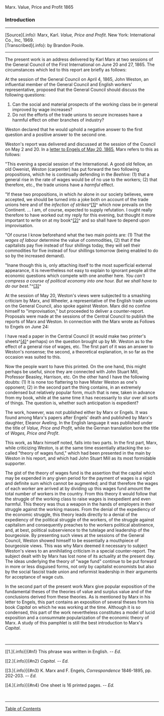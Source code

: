 Marx. Value, Price and Profit 1865

### Introduction

------------------------------------------------------------------------

[Source]{.info}: Marx, Karl. *Value, Price and Profit*. New York:
International Co., Inc, 1969.\
[Transcribed]{.info}: by Brandon Poole.

------------------------------------------------------------------------

The present work is an address delivered by Karl Marx at two sessions of
the General Council of the First International on June 20 and 27, 1865.
The circumstances which led to this report are briefly as follows:

At the session of the General Council on April 4, 1865, John Weston, an
influential member of the General Council and English workers'
representative, proposed that the General Council should discuss the
following questions:

1.  Can the social and material prospects of the working class be in
    general improved by wage increases?
2.  Do not the efforts of the trade unions to secure increases have a
    harmful effect on other branches of industry?

Weston declared that he would uphold a negative answer to the first
question and a positive answer to the second one.

Weston's report was delivered and discussed at the session of the
Council on May 2 and 20. In a [letter to Engels of May 20,
1865](../../1865/letters/65_05_20.htm), Marx refers to this as follows:

"This evening a special session of the International. A good old fellow,
an old Owenist, *Weston* (carpenter) has put forward the two following
propositions, which he is continually defending in the *Beehive:* (1)
that a general rise in the rate of wages would be of no use to the
workers; (2) that therefore, etc., the trade unions have a *harmful*
effect.

"If these two propositions, in which *he* alone in our society believes,
were accepted, we should be turned into a joke both on account of the
trade unions here and of the *infection of strikes*^[\[1\]](#n1)^ which
now prevails on the Continent. \... I am, of course, expected to supply
refutation. I ought really therefore to have worked out my reply for
this evening, but thought it more important to write on at my
book^[\[2\]](#n2)^ and so shall have to depend upon improvisation.

"Of course I know beforehand what the two main points are: (1) That the
*wages of labour* determine the value of commodities, (2) that if the
capitalists pay five instead of four shillings today, they will sell
their commodities for five instead of four shillings tomorrow (being
enabled to do so by the increased demand).

"Inane though this is, only attaching itself to the most superficial
external appearance, it is nevertheless not easy to explain to ignorant
people all the economic questions which compete with one another here.
*You can't compress a course of political economy into one hour. But we
shall have to do our best.*"^[\[3\]](#n3)^

At the session of May 20, Weston's views were subjected to a smashing
criticism by Marx, and Wheeler, a representative of the English trade
unions on the General Council, also spoke against Weston. Marx did no
confine himself to "improvisation," but proceeded to deliver a
counter-report. Proposals were made at the sessions of the Central
Council to publish the reports of Marx and Weston. In connection with
the Marx wrote as Follows to Engels on June 24:

I have read a paper in the Central Council (it would make two printer's
sheets^[\[4\]](#n4)^ perhaps) on the question brought up by Mr. Weston
as to the effect of a general rise of wages, etc. The first part of it
was an answer to Weston's nonsense; the second, a theoretical
explanation, in so far as the occasion was suited to this.

Now the people want to have this printed. On the one hand, this might
perhaps be useful, since they are connected with John Stuart Mill,
Professor Beasley, Harrison, etc. On the other hand I have the following
doubts: (1) It is none too flattering to have Mister Weston as one's
opponent; (2) in the second part the thing contains, in an extremely
condensed but relatively popular form, much that is new, taken in
advance from my book, while at the same time it has necessarily to slur
over all sorts of things. The question is, whether such anticipation is
expedient?

The work, however, was not published either by Marx or Engels. It was
found among Marx's papers after Engels' death and published by Marx's
daughter, Eleanor Aveling. In the English language it was published
under the title of *Value, Price and Profit*, while the German
translation bore the title of *Wages, Price and Profit*.

This work, as Marx himself noted, falls into two parts. In the first
part, Marx, while criticizing Weston, is at the same time essentially
attacking the so-called "theory of wages fund," which had been presented
in the main by Weston in his report, and which had John Stuart Mill as
its most formidable supporter.

The gist of the theory of wages fund is the assertion that the capital
which may be expended in any given period for the payment of wages is a
rigid and definite sum which cannot be augmented; and that therefore the
wages of each worker are arrived at by dividing up this wages fund
amount the total number of workers in the country. From this theory it
would follow that the struggle of the working class to raise wages is
inexpedient and even harmful. This theory was thus a weapon in the hands
of employers in their struggle against the working masses. From the
denial of the expediency of the economic struggle, this theory leads
directly to a denial of the expediency of the political struggle of the
workers, of the struggle against capitalism and consequently preaches to
the workers political abstinence, and, at best, political subservience
to the tutelage and leadership of the bourgeoisie. By presenting such
views at the sessions of the General Council, Weston showed himself to
be essentially a mouthpiece of bourgeoisie views. This was why Marx
deemed it necessary to subject Weston's views to an annihilating
criticism in a special counter-report. The subject dealt with by Marx
has lost none of its actuality at the present day. The ideas underlying
the theory of "wage fund" continue to be put forward in more or less
disguised forms, not only by capitalist economists but also by the
social fascist trade union and reformist leadership in their arguments
for acceptance of wage cuts.

In the second part of the present work Marx give popular exposition of
the fundamental theses of the theories of value and surplus value and of
the conclusions derived from these theories. As is mentioned by Marx in
his letter to Engels, this part contains an exposition of several theses
from his book *Capital* on which he was working at the time. Although it
is so condensed, this part of the work nevertheless constitutes a model
of lucid exposition and a consummate popularization of the economic
theory of Marx. A study of this pamphlet is still the best introduction
to Marx's *Capital*.

 

------------------------------------------------------------------------

[[1.]{.info}]{#n1} This phrase was written in English. -- *Ed*.

[[2.]{.info}]{#n2} *Capital. -- Ed.*

[[3.]{.info}]{#n3} K. Marx and F. Engels, *Correspondence* 1846-1895,
pp. 202-203. -- *Ed.*

[[4.]{.info}]{#n4} One sheet is 16 printed pages. -- *Ed.*

 

------------------------------------------------------------------------

[Table of Contents](index.htm)
